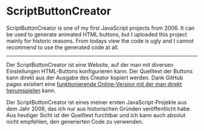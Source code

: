 ScriptButtonCreator
===================

ScriptButtonCreator is one of my first JavaScript projects from 2006. It can be used to generate animated HTML buttons, but I uploaded this project mainly for historic reasons. From todays view the code is ugly and I cannot recommend to use the generated code at all.

---

Der ScriptButtonCreator ist eine Website, auf der man mit diversen Einstellungen HTML-Buttons konfigurieren kann. Der Quelltext der Buttons kann direkt aus der Ausgabe des Creator kopiert werden. Dank GitHub pages existiert eine [funktionierende Online-Version mit der man direkt herumspielen](//malteschmitz.github.io/sbc) kann.

Der ScriptButtonCreator ist eines meiner ersten JavaScript-Projekte aus dem Jahr 2006, das ich nur aus historischen Gründen veröffentlicht habe. Aus heutiger Sicht ist der Quelltext furchtbar und ich kann auch absolut nicht empfehlen, den generierten Code zu verwenden.

